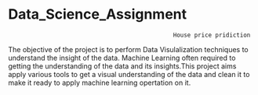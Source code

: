 # Data_Science_Assignment
                                                   House price pridiction
 The objective of the project is to perform Data Visulalization techniques to understand the insight of the data. Machine Learning often required to
 getting the understanding of the data and its insights.This project aims apply various tools to get a visual understanding of the data and clean it
 to make it ready to apply machine learning opertation on it.
